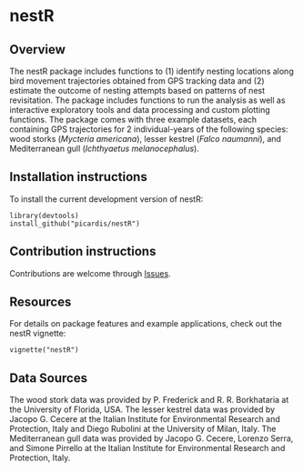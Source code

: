 # nestR

## Overview

The nestR package includes functions to (1) identify nesting locations along bird movement trajectories obtained from GPS tracking data and (2) estimate the outcome of nesting attempts based on patterns of nest revisitation. The package includes functions to run the analysis as well as interactive exploratory tools and data processing and custom plotting functions. The package comes with three example datasets, each containing GPS trajectories for 2 individual-years of the following species: wood storks (*Mycteria americana*), lesser kestrel (*Falco naumanni*), and Mediterranean gull (*Ichthyaetus melanocephalus*). 

## Installation instructions

To install the current development version of nestR:

`library(devtools)`  
`install_github("picardis/nestR")`

## Contribution instructions

Contributions are welcome through [Issues](/issues).

## Resources

For details on package features and example applications, check out the nestR vignette:

`vignette("nestR")`

## Data Sources

The wood stork data was provided by P. Frederick and R. R. Borkhataria at the University of Florida, USA.
The lesser kestrel data was provided by Jacopo G. Cecere at the Italian Institute for Environmental Research and Protection, Italy and Diego Rubolini at the University of Milan, Italy. 
The Mediterranean gull data was provided by Jacopo G. Cecere, Lorenzo Serra, and Simone Pirrello at the Italian Institute for Environmental Research and Protection, Italy.
